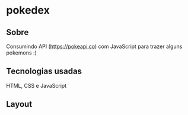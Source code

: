 # pokedex

## Sobre
Consumindo API (https://pokeapi.co) com JavaScript para trazer alguns pokemons :)

## Tecnologias usadas
HTML, CSS e JavaScript 

## Layout
